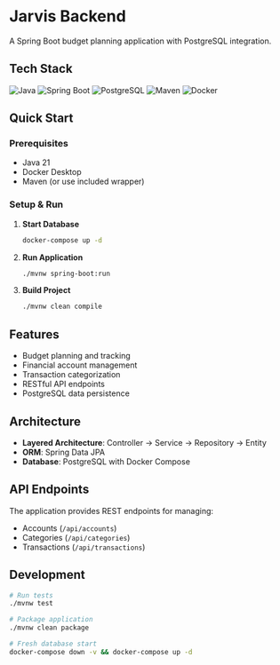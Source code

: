 # Jarvis Backend

A Spring Boot budget planning application with PostgreSQL integration.

## Tech Stack

![Java](https://img.shields.io/badge/Java-21-orange?style=flat-square&logo=openjdk)
![Spring Boot](https://img.shields.io/badge/Spring%20Boot-3.5.6-brightgreen?style=flat-square&logo=spring)
![PostgreSQL](https://img.shields.io/badge/PostgreSQL-16-blue?style=flat-square&logo=postgresql)
![Maven](https://img.shields.io/badge/Maven-3.8+-red?style=flat-square&logo=apache-maven)
![Docker](https://img.shields.io/badge/Docker-Compose-blue?style=flat-square&logo=docker)

## Quick Start

### Prerequisites
- Java 21
- Docker Desktop
- Maven (or use included wrapper)

### Setup & Run

1. **Start Database**
   ```bash
   docker-compose up -d
   ```

2. **Run Application**
   ```bash
   ./mvnw spring-boot:run
   ```

3. **Build Project**
   ```bash
   ./mvnw clean compile
   ```

## Features

- Budget planning and tracking
- Financial account management
- Transaction categorization
- RESTful API endpoints
- PostgreSQL data persistence

## Architecture

- **Layered Architecture**: Controller → Service → Repository → Entity
- **ORM**: Spring Data JPA
- **Database**: PostgreSQL with Docker Compose

## API Endpoints

The application provides REST endpoints for managing:
- Accounts (`/api/accounts`)
- Categories (`/api/categories`)
- Transactions (`/api/transactions`)

## Development

```bash
# Run tests
./mvnw test

# Package application
./mvnw clean package

# Fresh database start
docker-compose down -v && docker-compose up -d
```